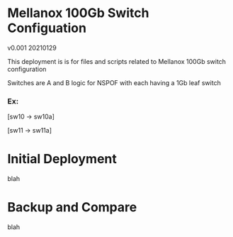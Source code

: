 # Mellanox 100Gb Switch Configuation
v0.001 20210129



This deployment is is for files and scripts related to Mellanox 100Gb switch configuration

Switches are A and B logic for NSPOF with each having a 1Gb leaf switch

### Ex:
[sw10 -> sw10a]

[sw11 -> sw11a]


# Initial Deployment


blah


# Backup and Compare

blah